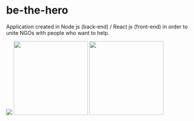 # be-the-hero
Application created in Node js (back-end) / React js (front-end) in order to unite NGOs with people who want to help.

<p>
  <img src="https://media.giphy.com/media/j3mXZmLBQYMwb0ETMS/giphy.gif">
  <img width=200 src="https://i.imgur.com/sXYLOZ0.jpg">
  <img width=200 src="https://i.imgur.com/miFPzc0.jpg">
</p>

